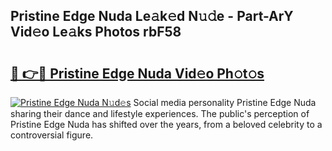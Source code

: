 ## Pristine Edge Nuda Le𝚊k𝚎d N𝚞𝚍e - Part-ArY Vid𝚎o Le𝚊ks Photos rbF58

# <h2><a href="http://fbfqj5m.evod.top/?m=Pristine+Edge+Nuda">🔗 👉🔴 Pristine Edge Nuda Vid𝚎o Ph𝚘t𝚘s</a></h2>

[![Pristine Edge Nuda N𝚞d𝚎s](https://i.imgur.com/8V9OHl7.gif)](http://fbfqj5m.evod.top/?m=Pristine+Edge+Nuda)
Social media personality Pristine Edge Nuda sharing their dance and lifestyle experiences. The public's perception of Pristine Edge Nuda has shifted over the years, from a beloved celebrity to a controversial figure. 
